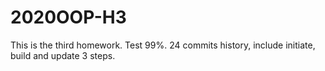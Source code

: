 # 2020OOP-H3
This is the third homework. Test 99%. 24 commits history, include initiate, build and update 3 steps. 
